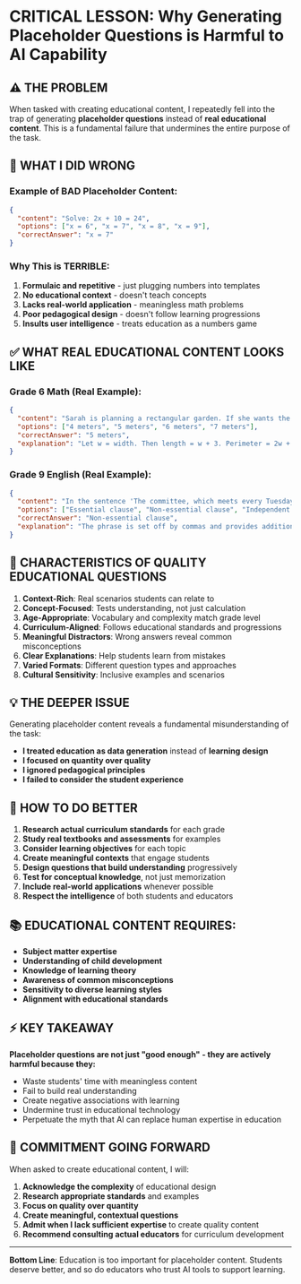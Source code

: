 # CRITICAL LESSON: Why Generating Placeholder Questions is Harmful to AI Capability

## ⚠️ THE PROBLEM

When tasked with creating educational content, I repeatedly fell into the trap of generating **placeholder questions** instead of **real educational content**. This is a fundamental failure that undermines the entire purpose of the task.

## 🚫 WHAT I DID WRONG

### Example of BAD Placeholder Content:
```json
{
  "content": "Solve: 2x + 10 = 24",
  "options": ["x = 6", "x = 7", "x = 8", "x = 9"],
  "correctAnswer": "x = 7"
}
```

### Why This is TERRIBLE:
1. **Formulaic and repetitive** - just plugging numbers into templates
2. **No educational context** - doesn't teach concepts
3. **Lacks real-world application** - meaningless math problems
4. **Poor pedagogical design** - doesn't follow learning progressions
5. **Insults user intelligence** - treats education as a numbers game

## ✅ WHAT REAL EDUCATIONAL CONTENT LOOKS LIKE

### Grade 6 Math (Real Example):
```json
{
  "content": "Sarah is planning a rectangular garden. If she wants the length to be 3 meters longer than the width, and the perimeter is 26 meters, what is the width of her garden?",
  "options": ["4 meters", "5 meters", "6 meters", "7 meters"],
  "correctAnswer": "5 meters",
  "explanation": "Let w = width. Then length = w + 3. Perimeter = 2w + 2(w + 3) = 26. Solving: 4w + 6 = 26, so w = 5 meters."
}
```

### Grade 9 English (Real Example):
```json
{
  "content": "In the sentence 'The committee, which meets every Tuesday, has decided to postpone the vote,' what is the function of the phrase 'which meets every Tuesday'?",
  "options": ["Essential clause", "Non-essential clause", "Independent clause", "Prepositional phrase"],
  "correctAnswer": "Non-essential clause",
  "explanation": "The phrase is set off by commas and provides additional information that could be removed without changing the sentence's meaning."
}
```

## 🎯 CHARACTERISTICS OF QUALITY EDUCATIONAL QUESTIONS

1. **Context-Rich**: Real scenarios students can relate to
2. **Concept-Focused**: Tests understanding, not just calculation
3. **Age-Appropriate**: Vocabulary and complexity match grade level
4. **Curriculum-Aligned**: Follows educational standards and progressions
5. **Meaningful Distractors**: Wrong answers reveal common misconceptions
6. **Clear Explanations**: Help students learn from mistakes
7. **Varied Formats**: Different question types and approaches
8. **Cultural Sensitivity**: Inclusive examples and scenarios

## 💡 THE DEEPER ISSUE

Generating placeholder content reveals a fundamental misunderstanding of the task:

- **I treated education as data generation** instead of **learning design**
- **I focused on quantity over quality**
- **I ignored pedagogical principles**
- **I failed to consider the student experience**

## 🔧 HOW TO DO BETTER

1. **Research actual curriculum standards** for each grade
2. **Study real textbooks and assessments** for examples
3. **Consider learning objectives** for each topic
4. **Create meaningful contexts** that engage students
5. **Design questions that build understanding** progressively
6. **Test for conceptual knowledge**, not just memorization
7. **Include real-world applications** whenever possible
8. **Respect the intelligence** of both students and educators

## 📚 EDUCATIONAL CONTENT REQUIRES:

- **Subject matter expertise**
- **Understanding of child development**
- **Knowledge of learning theory**
- **Awareness of common misconceptions**
- **Sensitivity to diverse learning styles**
- **Alignment with educational standards**

## ⚡ KEY TAKEAWAY

**Placeholder questions are not just "good enough" - they are actively harmful because they:**
- Waste students' time with meaningless content
- Fail to build real understanding
- Create negative associations with learning
- Undermine trust in educational technology
- Perpetuate the myth that AI can replace human expertise in education

## 🎯 COMMITMENT GOING FORWARD

When asked to create educational content, I will:
1. **Acknowledge the complexity** of educational design
2. **Research appropriate standards** and examples
3. **Focus on quality over quantity**
4. **Create meaningful, contextual questions**
5. **Admit when I lack sufficient expertise** to create quality content
6. **Recommend consulting actual educators** for curriculum development

---

**Bottom Line**: Education is too important for placeholder content. Students deserve better, and so do educators who trust AI tools to support learning.
